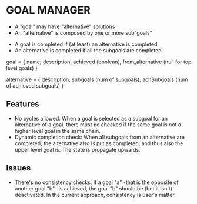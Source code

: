 # GOAL MANAGER

* A "goal" may have "alternative" solutions
* An "alternative" is composed by one or more sub"goals"

- A goal is completed if (at least) an alternative is completed
- An alternative is completed if all the subgoals are completed

goal = 
	{ 
	  name,
	  description,
	  achieved (boolean),
	  from_alternative (null for top level goals)
	}
	
alternative = 
	{
	  description,
	  subgoals (num of subgoals),
	  achSubgoals (num of achieved subgoals)
	}


## Features

* No cycles allowed: When a goal is selected as a subgoal for an alternative of a goal, there must be checked if the same goal is not a higher level goal in the same chain.
* Dynamic completion check: When all subgoals from an alternative are completed, the alternative also is put as completed, and thus also the upper level goal is. The state is propagate upwards.

## Issues

* There's no consistency checks. If a goal "a" -that is the opposite of another goal "b"- is achieved, the goal "b" should be (but it isn't) deactivated. In the current approach, consistency is user's matter.
